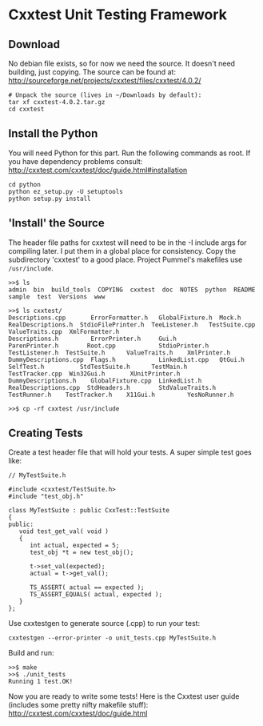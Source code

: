 # Cxxtest Unit Testing Framework #

## Download ##
No debian file exists, so for now we need the source. It doesn't need building, just copying.
The source can be found at:
http://sourceforge.net/projects/cxxtest/files/cxxtest/4.0.2/

```
# Unpack the source (lives in ~/Downloads by default): 
tar xf cxxtest-4.0.2.tar.gz
cd cxxtest
```


## Install the Python ##
You will need Python for this part. Run the following commands as root. If you have dependency problems consult:
http://cxxtest.com/cxxtest/doc/guide.html#installation

```
cd python
python ez_setup.py -U setuptools
python setup.py install
```

## 'Install' the Source ##
The header file paths for cxxtest will need to be in the -I include args for compiling later. I put them in a global place for consistency. Copy the subdirectory 'cxxtest' to a good place. Project Pummel's makefiles use `/usr/include`.

```
>>$ ls
admin  bin  build_tools  COPYING  cxxtest  doc  NOTES  python  README  sample  test  Versions  www

>>$ ls cxxtest/
Descriptions.cpp       ErrorFormatter.h   GlobalFixture.h  Mock.h                RealDescriptions.h  StdioFilePrinter.h  TeeListener.h   TestSuite.cpp    ValueTraits.cpp  XmlFormatter.h
Descriptions.h         ErrorPrinter.h     Gui.h            ParenPrinter.h        Root.cpp            StdioPrinter.h      TestListener.h  TestSuite.h      ValueTraits.h    XmlPrinter.h
DummyDescriptions.cpp  Flags.h            LinkedList.cpp   QtGui.h               SelfTest.h          StdTestSuite.h      TestMain.h      TestTracker.cpp  Win32Gui.h       XUnitPrinter.h
DummyDescriptions.h    GlobalFixture.cpp  LinkedList.h     RealDescriptions.cpp  StdHeaders.h        StdValueTraits.h    TestRunner.h    TestTracker.h    X11Gui.h         YesNoRunner.h

>>$ cp -rf cxxtest /usr/include
```

## Creating Tests ##

Create a test header file that will hold your tests.
A super simple test goes like:
```
// MyTestSuite.h
         
#include <cxxtest/TestSuite.h>
#include "test_obj.h"
         
class MyTestSuite : public CxxTest::TestSuite 
{
public:
   void test_get_val( void ) 
   {
      int actual, expected = 5;
      test_obj *t = new test_obj();
      
      t->set_val(expected);
      actual = t->get_val();

      TS_ASSERT( actual == expected );
      TS_ASSERT_EQUALS( actual, expected );
   }
};
```

Use cxxtestgen to generate source (.cpp) to run your test:
```
cxxtestgen --error-printer -o unit_tests.cpp MyTestSuite.h
```


Build and run:
```
>>$ make
>>$ ./unit_tests
Running 1 test.OK!
```

Now you are ready to write some tests! Here is the Cxxtest user guide (includes some pretty nifty makefile stuff):
http://cxxtest.com/cxxtest/doc/guide.html